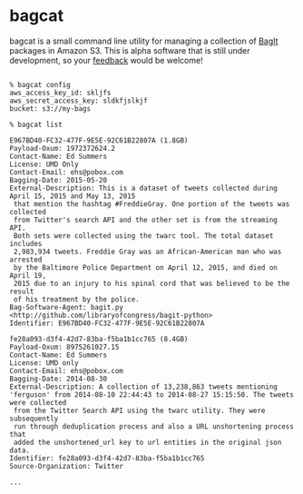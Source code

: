 # bagcat

bagcat is a small command line utility for managing a collection of
[BagIt](https://en.wikipedia/wiki/BagIt) packages in Amazon S3. This is 
alpha software that is still under development, so your 
[feedback](https://github.com/umd-mith/bagcat/issues) would be welcome!

```

% bagcat config
aws_access_key_id: skljfs
aws_secret_access_key: sldkfjslkjf
bucket: s3://my-bags

% bagcat list

E967BD40-FC32-477F-9E5E-92C61B22807A (1.8GB)
Payload-Oxum: 1972372624.2
Contact-Name: Ed Summers
License: UMD Only
Contact-Email: ehs@pobox.com
Bagging-Date: 2015-05-20
External-Description: This is a dataset of tweets collected during April 15, 2015 and May 13, 2015
 that mention the hashtag #FreddieGray. One portion of the tweets was collected
 from Twitter's search API and the other set is from the streaming API.
 Both sets were collected using the twarc tool. The total dataset includes
 2,983,934 tweets. Freddie Gray was an African-American man who was arrested
 by the Baltimore Police Department on April 12, 2015, and died on April 19,
 2015 due to an injury to his spinal cord that was believed to be the result
 of his treatment by the police.
Bag-Software-Agent: bagit.py <http://github.com/libraryofcongress/bagit-python>
Identifier: E967BD40-FC32-477F-9E5E-92C61B22807A

fe28a093-d3f4-42d7-83ba-f5ba1b1cc765 (8.4GB)
Payload-Oxum: 8975261027.15
Contact-Name: Ed Summers
License: UMD only
Contact-Email: ehs@pobox.com
Bagging-Date: 2014-08-30
External-Description: A collection of 13,238,863 tweets mentioning 'ferguson' from 2014-08-10 22:44:43 to 2014-08-27 15:15:50. The tweets were collected
 from the Twitter Search API using the twarc utility. They were subsequently
 run through deduplication process and also a URL unshortening process that
 added the unshortened_url key to url entities in the original json data.
Identifier: fe28a093-d3f4-42d7-83ba-f5ba1b1cc765
Source-Organization: Twitter

...
```
